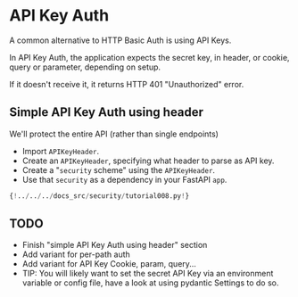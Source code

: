 # API Key Auth

A common alternative to HTTP Basic Auth is using API Keys.

In API Key Auth, the application expects the secret key, in header, or cookie, query or parameter, depending on setup.

If it doesn't receive it, it returns HTTP 401 "Unauthorized" error.

## Simple API Key Auth using header

We'll protect the entire API (rather than single endpoints)

* Import `APIKeyHeader`.
* Create an `APIKeyHeader`, specifying what header to parse as API key.
* Create a "`security` scheme" using the `APIKeyHeader`.
* Use that `security` as a dependency in your FastAPI `app`.

```Python hl_lines="2  6  10"
{!../../../docs_src/security/tutorial008.py!}
```


## TODO

- Finish "simple API Key Auth using header" section
- Add variant for per-path auth
- Add variant for API Key Cookie, param, query...
- TIP: You will likely want to set the secret API Key via an environment variable or config file, have a look at using pydantic Settings to do so.

